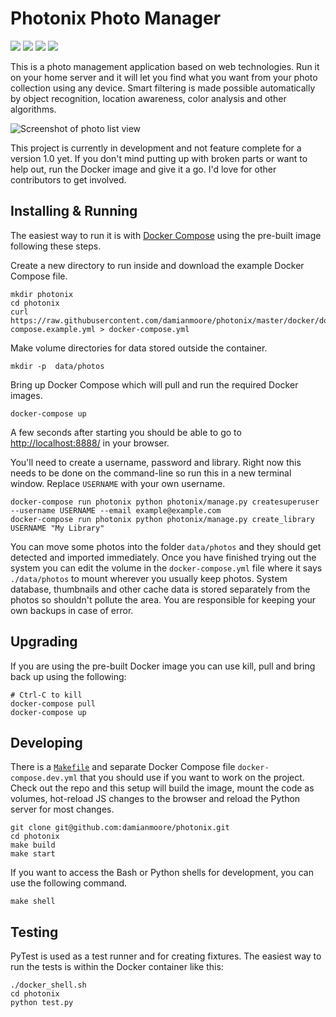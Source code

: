 # Photonix Photo Manager

[![](https://img.shields.io/travis/damianmoore/photonix/master.svg)](https://travis-ci.org/damianmoore/photonix/branches) [![](https://img.shields.io/codecov/c/github/damianmoore/photonix.svg)](https://codecov.io/gh/damianmoore/photonix) [![](https://img.shields.io/uptimerobot/status/m781745452-4f90c0e2a56b2086dd0c5092.svg?label=demo%20site)](https://demo.photonix.org/) [![](https://img.shields.io/uptimerobot/ratio/m781745452-4f90c0e2a56b2086dd0c5092.svg)](https://demo.photonix.org/)

This is a photo management application based on web technologies. Run it on your home server and it will let you find what you want from your photo collection using any device. Smart filtering is made possible automatically by object recognition, location awareness, color analysis and other algorithms.

![Screenshot of photo list view](https://epixstudios.co.uk/uploads/filer_public/52/dc/52dcdff4-d96d-4dfd-b158-b57b0696154e/photo_list.jpg)

This project is currently in development and not feature complete for a version 1.0 yet. If you don't mind putting up with broken parts or want to help out, run the Docker image and give it a go. I'd love for other contributors to get involved.

## Installing & Running

The easiest way to run it is with [Docker Compose](https://docs.docker.com/compose/install/#install-compose) using the pre-built image following these steps.

Create a new directory to run inside and download the example Docker Compose file.

    mkdir photonix
    cd photonix
    curl https://raw.githubusercontent.com/damianmoore/photonix/master/docker/docker-compose.example.yml > docker-compose.yml

Make volume directories for data stored outside the container.

    mkdir -p  data/photos

Bring up Docker Compose which will pull and run the required Docker images.

    docker-compose up

A few seconds after starting you should be able to go to [http://localhost:8888/](http://localhost:8888/) in your browser.

You'll need to create a username, password and library. Right now this needs to be done on the command-line so run this in a new terminal window. Replace `USERNAME` with your own username.

    docker-compose run photonix python photonix/manage.py createsuperuser --username USERNAME --email example@example.com
    docker-compose run photonix python photonix/manage.py create_library USERNAME "My Library"

You can move some photos into the folder `data/photos` and they should get detected and imported immediately. Once you have finished trying out the system you can edit the volume in the `docker-compose.yml` file where it says `./data/photos` to mount wherever you usually keep photos. System database, thumbnails and other cache data is stored separately from the photos so shouldn't pollute the area. You are responsible for keeping your own backups in case of error.

## Upgrading

If you are using the pre-built Docker image you can use kill, pull and bring back up using the following:

    # Ctrl-C to kill
    docker-compose pull
    docker-compose up

## Developing

There is a [`Makefile`](./Makefile) and separate Docker Compose file `docker-compose.dev.yml` that you should use if you want to work on the project. Check out the repo and this setup will build the image, mount the code as volumes, hot-reload JS changes to the browser and reload the Python server for most changes.

    git clone git@github.com:damianmoore/photonix.git
    cd photonix
    make build
    make start

If you want to access the Bash or Python shells for development, you can use the following command.

    make shell

## Testing

PyTest is used as a test runner and for creating fixtures. The easiest way to run the tests is within the Docker container like this:

    ./docker_shell.sh
    cd photonix
    python test.py
